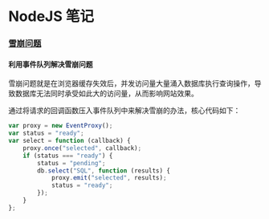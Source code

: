 # NodeJS 笔记

### [雪崩问题](#利用事件队列解决雪崩问题)

#### 利用事件队列解决雪崩问题

雪崩问题就是在浏览器缓存失效后，并发访问量大量涌入数据库执行查询操作，导致数据库无法同时承受如此大的访问量，从而影响网站效果。

通过将请求的回调函数压入事件队列中来解决雪崩的办法，核心代码如下：

```JavaScript
var proxy = new EventProxy();
var status = "ready";
var select = function (callback) {
    proxy.once("selected", callback);
    if (status === "ready") {
        status = "pending";
        db.select("SQL", function (results) {
            proxy.emit("selected", results);
            status = "ready";
        });
    }
};
```